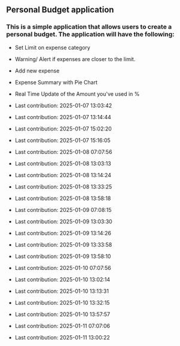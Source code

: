 ## Personal Budget application

### This is a simple application that allows users to create a personal budget. The application will have the following:

- Set Limit on expense category
- Warning/ Alert if expenses are closer to the limit.
- Add new expense
- Expense Summary with Pie Chart
- Real Time Update of the Amount you've used in %

- Last contribution: 2025-01-07 13:03:42
- Last contribution: 2025-01-07 13:14:44
- Last contribution: 2025-01-07 15:02:20
- Last contribution: 2025-01-07 15:16:05
- Last contribution: 2025-01-08 07:07:56
- Last contribution: 2025-01-08 13:03:13
- Last contribution: 2025-01-08 13:14:24
- Last contribution: 2025-01-08 13:33:25
- Last contribution: 2025-01-08 13:58:18
- Last contribution: 2025-01-09 07:08:15
- Last contribution: 2025-01-09 13:03:30
- Last contribution: 2025-01-09 13:14:26
- Last contribution: 2025-01-09 13:33:58
- Last contribution: 2025-01-09 13:58:10
- Last contribution: 2025-01-10 07:07:56
- Last contribution: 2025-01-10 13:02:14
- Last contribution: 2025-01-10 13:13:31
- Last contribution: 2025-01-10 13:32:15
- Last contribution: 2025-01-10 13:57:57
- Last contribution: 2025-01-11 07:07:06
- Last contribution: 2025-01-11 13:00:22
